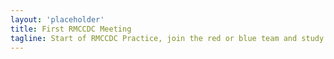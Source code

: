 ```yaml
---
layout: 'placeholder'
title: First RMCCDC Meeting
tagline: Start of RMCCDC Practice, join the red or blue team and study up on vulnerabilities. Future meetings will consist of exploiting and hardening them.
---
```

